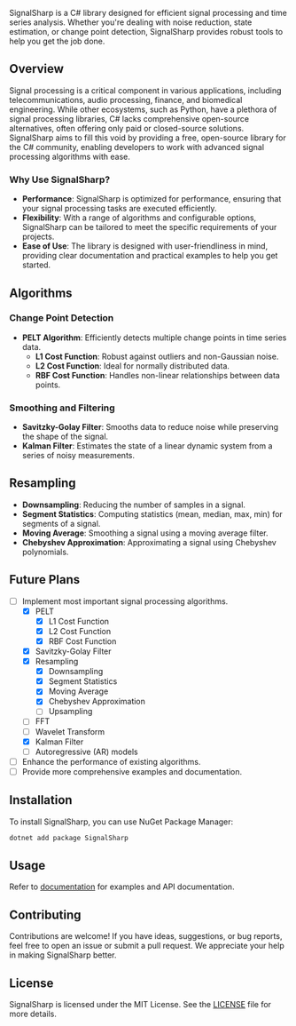 SignalSharp is a C# library designed for efficient signal processing and time series analysis. Whether you're dealing with noise reduction, state estimation, or change point detection, SignalSharp provides robust tools to help you get the job done.

## Overview

Signal processing is a critical component in various applications, including telecommunications, audio processing, finance, and biomedical engineering. While other ecosystems, such as Python, have a plethora of signal processing libraries, C# lacks comprehensive open-source alternatives, often offering only paid or closed-source solutions. SignalSharp aims to fill this void by providing a free, open-source library for the C# community, enabling developers to work with advanced signal processing algorithms with ease.

### Why Use SignalSharp?

- **Performance**: SignalSharp is optimized for performance, ensuring that your signal processing tasks are executed efficiently.
- **Flexibility**: With a range of algorithms and configurable options, SignalSharp can be tailored to meet the specific requirements of your projects.
- **Ease of Use**: The library is designed with user-friendliness in mind, providing clear documentation and practical examples to help you get started.

## Algorithms

### Change Point Detection
- **PELT Algorithm**: Efficiently detects multiple change points in time series data.
  - **L1 Cost Function**: Robust against outliers and non-Gaussian noise.
  - **L2 Cost Function**: Ideal for normally distributed data.
  - **RBF Cost Function**: Handles non-linear relationships between data points.

### Smoothing and Filtering
- **Savitzky-Golay Filter**: Smooths data to reduce noise while preserving the shape of the signal.
- **Kalman Filter**: Estimates the state of a linear dynamic system from a series of noisy measurements.

## Resampling
- **Downsampling**: Reducing the number of samples in a signal.
- **Segment Statistics**: Computing statistics (mean, median, max, min) for segments of a signal.
- **Moving Average**: Smoothing a signal using a moving average filter.
- **Chebyshev Approximation**: Approximating a signal using Chebyshev polynomials.

## Future Plans

- [ ] Implement most important signal processing algorithms.
  - [x] PELT
    - [x] L1 Cost Function
    - [x] L2 Cost Function
    - [x] RBF Cost Function
  - [x] Savitzky-Golay Filter
  - [x] Resampling
    - [x] Downsampling
    - [x] Segment Statistics
    - [x] Moving Average
    - [x] Chebyshev Approximation
    - [ ] Upsampling
  - [ ] FFT
  - [ ] Wavelet Transform
  - [x] Kalman Filter
  - [ ] Autoregressive (AR) models
- [ ] Enhance the performance of existing algorithms.
- [ ] Provide more comprehensive examples and documentation.

## Installation

To install SignalSharp, you can use NuGet Package Manager:

```sh
dotnet add package SignalSharp
```

## Usage

Refer to [documentation](https://emmorts.github.io/SignalSharp/) for examples and API documentation.

## Contributing

Contributions are welcome! If you have ideas, suggestions, or bug reports, feel free to open an issue or submit a pull request. We appreciate your help in making SignalSharp better.

## License

SignalSharp is licensed under the MIT License. See the [LICENSE](./LICENSE) file for more details.
